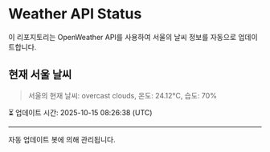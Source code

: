 
# Weather API Status

이 리포지토리는 OpenWeather API를 사용하여 서울의 날씨 정보를 자동으로 업데이트합니다.

## 현재 서울 날씨
> 서울의 현재 날씨: overcast clouds, 온도: 24.12°C, 습도: 70%

⏳ 업데이트 시간: 2025-10-15 08:26:38 (UTC)

---
자동 업데이트 봇에 의해 관리됩니다.
